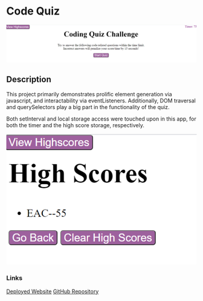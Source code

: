 # Code Quiz

![Start Page](assets/images/code_quiz_intro.png)

## Description
This project primarily demonstrates prolific element generation via javascript, and interactability via eventListeners. Additionally, DOM traversal and querySelectors play a big part in the functionality of the quiz.

Both setInterval and local storage access were touched upon in this app, for both the timer and the high score storage, respectively.

![High Scores Page](assets/images/code_quiz_hs.png)


### Links

[Deployed Website](https://anzelcapparelli.github.io/code_quiz/)
[GitHub Repository](https://github.com/anzelcapparelli/code_quiz)
